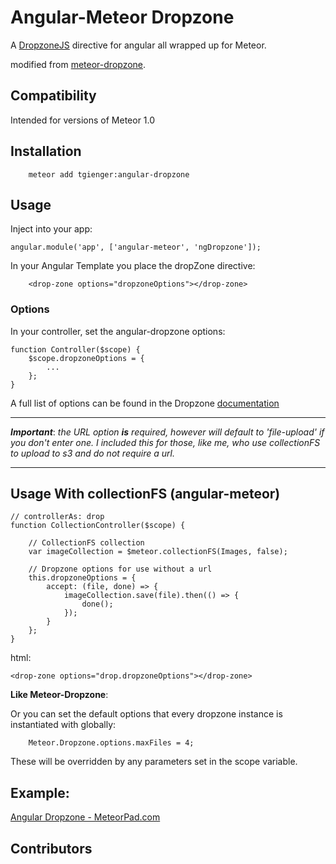 # Angular-Meteor Dropzone

A [DropzoneJS](http://www.dropzonejs.com/) directive for angular all wrapped up for Meteor.



modified from [meteor-dropzone](https://atmospherejs.com/dbarrett/dropzonejs).



## Compatibility
Intended for versions of Meteor 1.0

## Installation
```
    meteor add tgienger:angular-dropzone
```

## Usage
Inject into your app:
```
angular.module('app', ['angular-meteor', 'ngDropzone']);
```
In your Angular Template you place the dropZone directive:

```
    <drop-zone options="dropzoneOptions"></drop-zone>
```

### Options
In your controller, set the angular-dropzone options:

```
function Controller($scope) {
	$scope.dropzoneOptions = {
		...
	};
}
```
A full list of options can be found in the Dropzone [documentation](http://www.dropzonejs.com/)
______________
***Important***: _the URL option **is** required, however will default to
 'file-upload' if you don't enter one. 
I included this for those, like me, who use collectionFS 
to upload to s3 and do not require a url._
______________

## Usage With collectionFS (angular-meteor)
```
// controllerAs: drop
function CollectionController($scope) {

	// CollectionFS collection
	var imageCollection = $meteor.collectionFS(Images, false);
	
	// Dropzone options for use without a url
	this.dropzoneOptions = {
		accept: (file, done) => {
			imageCollection.save(file).then(() => {
				done();
			});
		}
	};
}
```
html:
```
<drop-zone options="drop.dropzoneOptions"></drop-zone>
```


**Like Meteor-Dropzone**:


Or you can set the default options that every dropzone instance is instantiated with globally:

```
	Meteor.Dropzone.options.maxFiles = 4;
```

These will be overridden by any parameters set in the scope variable.


## Example:
[Angular Dropzone - MeteorPad.com](http://meteorpad.com/pad/KvyQm7igGBAvootka/Angular-Dropzone-Example)


## Contributors
